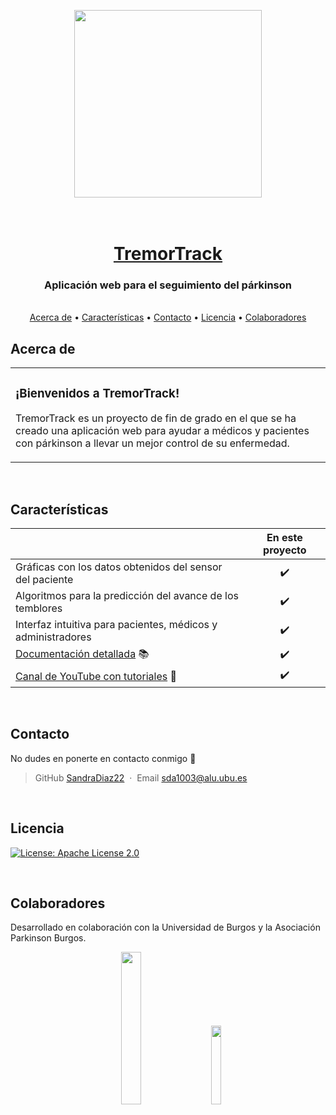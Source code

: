 <p align="center">
  <img src="https://github.com/SandraDiaz22/TFG/blob/main/src/logo.JPG" width="300" height="300" />
</p>

<h1 align="center">
  <br>
  <a href="https://github.com/SandraDiaz22/TFG"> TremorTrack </a> 
</h1>

<h3 align="center">Aplicación web para el seguimiento del párkinson</h3>

      
<p align="center">
  <br />
  <a href="#acerca-de">Acerca de</a> •
  <a href="#características">Características</a> •
  <a href="#contacto">Contacto</a> •
  <a href="#licencia">Licencia</a> •
  <a href="#colaboradores">Colaboradores</a>
</p>


## Acerca de 

<table>
<tr>
<td>
  
### ¡Bienvenidos a TremorTrack!

TremorTrack es un proyecto de fin de grado en el que se ha creado una aplicación web para ayudar a médicos y pacientes con párkinson a llevar un mejor control de su enfermedad.

</td>
</tr>
</table>
<br />

## Características

|                            | En este proyecto  | 
| -------------------------- | :----------------: | 
| Gráficas con los datos obtenidos del sensor del paciente  |         ✔️         |   
| Algoritmos para la predicción del avance de los temblores |         ✔️         |    
| Interfaz intuitiva para pacientes, médicos y administradores         |         ✔️         |    
| [Documentación detallada](https://github.com/SandraDiaz22/TFG/tree/main/doc) 📚 |         ✔️         |    
| [Canal de YouTube con tutoriales](https://youtu.be/tYYHd_bVTjg) 🎥 |         ✔️         |  
<br />

## Contacto

No dudes en ponerte en contacto conmigo 💌

> GitHub [SandraDiaz22](https://github.com/SandraDiaz22) &nbsp;&middot;&nbsp; Email [sda1003@alu.ubu.es](mailto:sda1003@alu.ubu.es)

<br />

## Licencia

[![License: Apache License 2.0](https://img.shields.io/badge/License-Apache%202.0-blue.svg)](https://opensource.org/licenses/Apache-2.0)

<br />

## Colaboradores

Desarrollado en colaboración con la Universidad de Burgos y la Asociación Parkinson Burgos.

<p align="center">
  <img width="25%" height="25%" src="https://github.com/SandraDiaz22/TFG/blob/main/src/ubu.JPG"> &nbsp; &nbsp; &nbsp;
  <img width="18%" height="18%" src="https://github.com/SandraDiaz22/TFG/blob/main/src/parkinson%2B.JPG"> 
</p>

